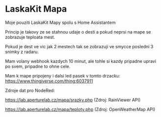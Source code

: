 # LaskaKit Mapa
Moje pouziti LaskaKit Mapy spolu s Home Assistantem

Princip je takovy ze se stahnou udaje o desti a pokud neprsi na mape se zobrazuje teploata mest.

Pokud je dest ve vic jak 2 mestech tak se zobrazuji ve smycce posledni 3 snimky z radaru.

Mam volany webhook kazdych 10 minut, ale tohle si kazdy pripadne upravi po svem, pripadne to ohne cele.

Mam k mape pripojeny i dalsi led pasek v tomto drzacku: https://www.thingiverse.com/thing:6037911

Zdroje dat pro NodeRed:

https://lab.aperturelab.cz/mapa/srazky.php (Zdroj: RainViewer API)

https://lab.aperturelab.cz/mapa/teploty.php (Zdroj: OpenWeatherMap API)
